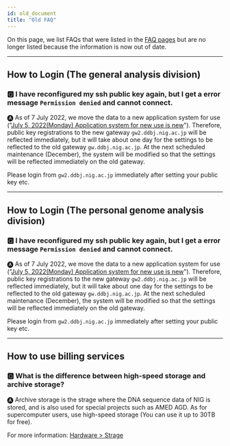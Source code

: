 ```yaml
---
id: old_document
title: "Old FAQ"
---
```


On this page, we list FAQs that were listed in the [FAQ pages](/faq/faq_software) but are no longer listed because the information is now out of date.

---

## How to Login (The general analysis division)

### &#x1F180; I have reconfigured my ssh public key again, but I get a error message `Permission denied` and cannot connect.

&#x1F150; As of 7 July 2022, we move the data to a new application system for use ("[<u>July 5, 2022(Monday) Application system for new use is new</u>](/blog/2022-07-05-news_NewApp)").
Therefore, public key registrations to the new gateway `gw2.ddbj.nig.ac.jp` will be reflected immediately, but it will take about one day for the settings to be reflected to the old gateway `gw.ddbj.nig.ac.jp`.
At the next scheduled maintenance (December), the system will be modified so that the settings will be reflected immediately on the old gateway.

Please login from `gw2.ddbj.nig.ac.jp` immediately after setting your public key etc.

---

## How to Login (The personal genome analysis division)

### &#x1F180; I have reconfigured my ssh public key again, but I get a error message `Permission denied` and cannot connect.

&#x1F150; As of 7 July 2022, we move the data to a new application system for use ("[<u>July 5, 2022(Monday) Application system for new use is new</u>](/blog/2022-07-05-news_NewApp)").
Therefore, public key registrations to the new gateway `gw2.ddbj.nig.ac.jp` will be reflected immediately, but it will take about one day for the settings to be reflected to the old gateway `gw.ddbj.nig.ac.jp`.
At the next scheduled maintenance (December), the system will be modified so that the settings will be reflected immediately on the old gateway.

Please login from `gw2.ddbj.nig.ac.jp` immediately after setting your public key etc.

---

## How to use billing services

### &#x1F180; What is the difference between high-speed storage and archive storage?

&#x1F150; Archive storage is the strage where the DNA sequence data of NIG is stored, and is also used for special projects such as AMED AGD. As for supercomputer users, use high-speed storage (You can use it up to 30TB for free).

For more information: [<u>Hardware > Strage</u>](/guides/hardware/#storage)
